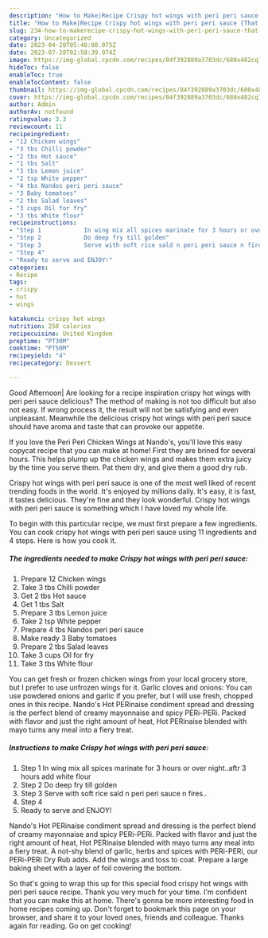 ```yaml
---
description: "How to Make|Recipe Crispy hot wings with peri peri sauce {That is Special"
title: "How to Make|Recipe Crispy hot wings with peri peri sauce {That is Special"
slug: 234-how-to-makerecipe-crispy-hot-wings-with-peri-peri-sauce-that-is-special
category: Uncategorized
date: 2023-04-20T05:48:08.075Z
date: 2023-07-28T02:58:39.974Z
image: https://img-global.cpcdn.com/recipes/84f392889a3703dc/680x482cq70/crispy-hot-wings-with-peri-peri-sauce-recipe-main-photo.jpg
hideToc: false
enableToc: true
enableTocContent: false
thumbnail: https://img-global.cpcdn.com/recipes/84f392889a3703dc/680x482cq70/crispy-hot-wings-with-peri-peri-sauce-recipe-main-photo.jpg
cover: https://img-global.cpcdn.com/recipes/84f392889a3703dc/680x482cq70/crispy-hot-wings-with-peri-peri-sauce-recipe-main-photo.jpg
author: Admin
authorAv: notfound
ratingvalue: 3.3
reviewcount: 11
recipeingredient:
- "12 Chicken wings"
- "3 tbs Chilli powder"
- "2 tbs Hot sauce"
- "1 tbs Salt"
- "3 tbs Lemon juice"
- "2 tsp White pepper"
- "4 tbs Nandos peri peri sauce"
- "3 Baby tomatoes"
- "2 tbs Salad leaves"
- "3 cups Oil for fry"
- "3 tbs White flour"
recipeinstructions:
- "Step 1            In wing mix all spices marinate for 3 hours or over night..aftr 3 hours add white flour"
- "Step 2            Do deep fry till golden"
- "Step 3            Serve with soft rice sald n peri peri sauce n fires.."
- "Step 4"
- "Ready to serve and ENJOY!"
categories:
- Recipe
tags:
- crispy
- hot
- wings

katakunci: crispy hot wings 
nutrition: 258 calories
recipecuisine: United Kingdom
preptime: "PT30M"
cooktime: "PT50M"
recipeyield: "4"
recipecategory: Dessert

---
```



Good Afternoon| Are looking for a recipe inspiration crispy hot wings with peri peri sauce delicious? The method of making is not too difficult but also not easy. If wrong process it, the result will not be satisfying and even unpleasant. Meanwhile the delicious crispy hot wings with peri peri sauce should have aroma and taste that can provoke our appetite.





If you love the Peri Peri Chicken Wings at Nando&#39;s, you&#39;ll love this easy copycat recipe that you can make at home! First they are brined for several hours. This helps plump up the chicken wings and makes them extra juicy by the time you serve them. Pat them dry, and give them a good dry rub.

Crispy hot wings with peri peri sauce is one of the most well liked of recent trending foods in the world. It's enjoyed by millions daily. It's easy, it is fast, it tastes delicious. They're fine and they look wonderful. Crispy hot wings with peri peri sauce is something which I have loved my whole life.


To begin with this particular recipe, we must first prepare a few ingredients. You can cook crispy hot wings with peri peri sauce using 11 ingredients and 4 steps. Here is how you cook it.

<!--inarticleads1-->

##### The ingredients needed to make Crispy hot wings with peri peri sauce:

1. Prepare 12 Chicken wings
1. Take 3 tbs Chilli powder
1. Get 2 tbs Hot sauce
1. Get 1 tbs Salt
1. Prepare 3 tbs Lemon juice
1. Take 2 tsp White pepper
1. Prepare 4 tbs Nandos peri peri sauce
1. Make ready 3 Baby tomatoes
1. Prepare 2 tbs Salad leaves
1. Take 3 cups Oil for fry
1. Take 3 tbs White flour


You can get fresh or frozen chicken wings from your local grocery store, but I prefer to use unfrozen wings for it. Garlic cloves and onions: You can use powdered onions and garlic if you prefer, but I will use fresh, chopped ones in this recipe. Nando&#39;s Hot PERinaise condiment spread and dressing is the perfect blend of creamy mayonnaise and spicy PERi-PERi. Packed with flavor and just the right amount of heat, Hot PERinaise blended with mayo turns any meal into a fiery treat. 

<!--inarticleads2-->

##### Instructions to make Crispy hot wings with peri peri sauce:

1. Step 1            In wing mix all spices marinate for 3 hours or over night..aftr 3 hours add white flour
1. Step 2            Do deep fry till golden
1. Step 3            Serve with soft rice sald n peri peri sauce n fires..
1. Step 4
1. Ready to serve and ENJOY!

Nando&#39;s Hot PERinaise condiment spread and dressing is the perfect blend of creamy mayonnaise and spicy PERi-PERi. Packed with flavor and just the right amount of heat, Hot PERinaise blended with mayo turns any meal into a fiery treat. A not-shy blend of garlic, herbs and spices with PERi-PERi, our PERi-PERi Dry Rub adds. Add the wings and toss to coat. Prepare a large baking sheet with a layer of foil covering the bottom. 

So that's going to wrap this up for this special food crispy hot wings with peri peri sauce recipe. Thank you very much for your time. I'm confident that you can make this at home. There's gonna be more interesting food in home recipes coming up. Don't forget to bookmark this page on your browser, and share it to your loved ones, friends and colleague. Thanks again for reading. Go on get cooking!

